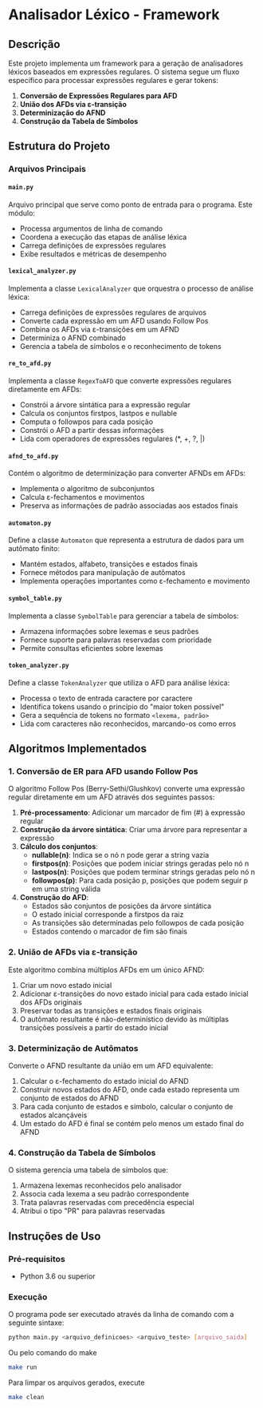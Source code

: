 # Analisador Léxico - Framework

## Descrição
Este projeto implementa um framework para a geração de analisadores léxicos baseados em expressões regulares. O sistema segue um fluxo específico para processar expressões regulares e gerar tokens:

1. **Conversão de Expressões Regulares para AFD**
2. **União dos AFDs via ε-transição**
3. **Determinização do AFND**
4. **Construção da Tabela de Símbolos**

## Estrutura do Projeto

### Arquivos Principais

#### `main.py`
Arquivo principal que serve como ponto de entrada para o programa. Este módulo:
- Processa argumentos de linha de comando
- Coordena a execução das etapas de análise léxica
- Carrega definições de expressões regulares
- Exibe resultados e métricas de desempenho

#### `lexical_analyzer.py`
Implementa a classe `LexicalAnalyzer` que orquestra o processo de análise léxica:
- Carrega definições de expressões regulares de arquivos
- Converte cada expressão em um AFD usando Follow Pos
- Combina os AFDs via ε-transições em um AFND
- Determiniza o AFND combinado
- Gerencia a tabela de símbolos e o reconhecimento de tokens

#### `re_to_afd.py`
Implementa a classe `RegexToAFD` que converte expressões regulares diretamente em AFDs:
- Constrói a árvore sintática para a expressão regular
- Calcula os conjuntos firstpos, lastpos e nullable
- Computa o followpos para cada posição
- Constrói o AFD a partir dessas informações
- Lida com operadores de expressões regulares (*, +, ?, |)

#### `afnd_to_afd.py`
Contém o algoritmo de determinização para converter AFNDs em AFDs:
- Implementa o algoritmo de subconjuntos
- Calcula ε-fechamentos e movimentos
- Preserva as informações de padrão associadas aos estados finais

#### `automaton.py`
Define a classe `Automaton` que representa a estrutura de dados para um autômato finito:
- Mantém estados, alfabeto, transições e estados finais
- Fornece métodos para manipulação de autômatos
- Implementa operações importantes como ε-fechamento e movimento

#### `symbol_table.py`
Implementa a classe `SymbolTable` para gerenciar a tabela de símbolos:
- Armazena informações sobre lexemas e seus padrões
- Fornece suporte para palavras reservadas com prioridade
- Permite consultas eficientes sobre lexemas

#### `token_analyzer.py`
Define a classe `TokenAnalyzer` que utiliza o AFD para análise léxica:
- Processa o texto de entrada caractere por caractere
- Identifica tokens usando o princípio do "maior token possível"
- Gera a sequência de tokens no formato `<lexema, padrão>`
- Lida com caracteres não reconhecidos, marcando-os como erros

## Algoritmos Implementados

### 1. Conversão de ER para AFD usando Follow Pos
O algoritmo Follow Pos (Berry-Sethi/Glushkov) converte uma expressão regular diretamente em um AFD através dos seguintes passos:

1. **Pré-processamento**: Adicionar um marcador de fim (#) à expressão regular
2. **Construção da árvore sintática**: Criar uma árvore para representar a expressão
3. **Cálculo dos conjuntos**:
   - **nullable(n)**: Indica se o nó n pode gerar a string vazia
   - **firstpos(n)**: Posições que podem iniciar strings geradas pelo nó n
   - **lastpos(n)**: Posições que podem terminar strings geradas pelo nó n
   - **followpos(p)**: Para cada posição p, posições que podem seguir p em uma string válida
4. **Construção do AFD**:
   - Estados são conjuntos de posições da árvore sintática
   - O estado inicial corresponde a firstpos da raiz
   - As transições são determinadas pelo followpos de cada posição
   - Estados contendo o marcador de fim são finais

### 2. União de AFDs via ε-transição
Este algoritmo combina múltiplos AFDs em um único AFND:

1. Criar um novo estado inicial
2. Adicionar ε-transições do novo estado inicial para cada estado inicial dos AFDs originais
3. Preservar todas as transições e estados finais originais
4. O autômato resultante é não-determinístico devido às múltiplas transições possíveis a partir do estado inicial

### 3. Determinização de Autômatos
Converte o AFND resultante da união em um AFD equivalente:

1. Calcular o ε-fechamento do estado inicial do AFND
2. Construir novos estados do AFD, onde cada estado representa um conjunto de estados do AFND
3. Para cada conjunto de estados e símbolo, calcular o conjunto de estados alcançáveis
4. Um estado do AFD é final se contém pelo menos um estado final do AFND

### 4. Construção da Tabela de Símbolos
O sistema gerencia uma tabela de símbolos que:

1. Armazena lexemas reconhecidos pelo analisador
2. Associa cada lexema a seu padrão correspondente
3. Trata palavras reservadas com precedência especial
4. Atribui o tipo "PR" para palavras reservadas

## Instruções de Uso

### Pré-requisitos
- Python 3.6 ou superior

### Execução
O programa pode ser executado através da linha de comando com a seguinte sintaxe:

```bash
python main.py <arquivo_definicoes> <arquivo_teste> [arquivo_saida]
```

Ou pelo comando do make

```bash
make run
```

Para limpar os arquivos gerados, execute

```bash
make clean
```

